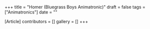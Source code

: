 +++
title = "Homer (Bluegrass Boys Animatronic)"
draft = false
tags = ["Animatronics"]
date = ""

[Article]
contributors = []
gallery = []
+++